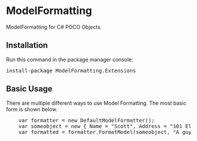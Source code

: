 ModelFormatting
===============

ModelFormatting for C# POCO Objects.

<h2>Installation</h2>
<p>Run this command in the package manager console:</p>
<pre>install-package ModelFormatting.Extensions</pre>
<h2>Basic Usage</h2>
<p>There are multiple different ways to use Model Formatting. The most basic form
	is shown below.</p>
<pre>
	var formatter = new DefaultModelFormatter();
	var someobject = new { Name = "Scott", Address = "101 Elm Street"};
	var formatted = formatter.FormatModel(someobject, "A guy named {Name} lives at {Address}!")
</pre>